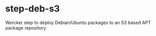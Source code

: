 step-deb-s3
===========

Wercker step to deploy Debian/Ubuntu packages to an S3 based APT package repository.
